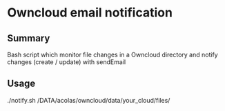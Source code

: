 Owncloud email notification
===========================

Summary
-------
Bash script which monitor file changes in a Owncloud directory and notify changes (create / update) with sendEmail

Usage
-----
./notify.sh /DATA/acolas/owncloud/data/your_cloud/files/ 